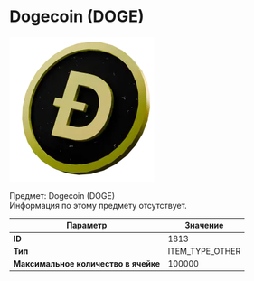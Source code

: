 # Dogecoin (DOGE)

![Item Image](../img/1813.webp?raw=true)

Предмет: Dogecoin (DOGE)<br>Информация по этому предмету отсутствует.


| Параметр | Значение |
|----------|----------|
| **ID** | 1813 |
| **Тип** | ITEM_TYPE_OTHER |
| **Максимальное количество в ячейке** | 100000 |

